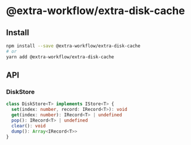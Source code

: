 # @extra-workflow/extra-disk-cache
## Install
```sh
npm install --save @extra-workflow/extra-disk-cache
# or
yarn add @extra-workflow/extra-disk-cache
```

## API
### DiskStore
```ts
class DiskStore<T> implements IStore<T> {
  set(index: number, record: IRecord<T>): void
  get(index: number): IRecord<T> | undefined
  pop(): IRecord<T> | undefined
  clear(): void
  dump(): Array<IRecord<T>>
}
```
